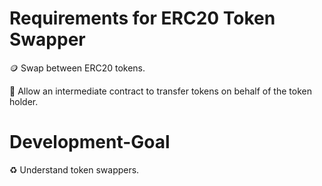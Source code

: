 # Requirements for ERC20 Token Swapper

🪙 Swap between ERC20 tokens.

📜 Allow an intermediate contract to transfer tokens on behalf of the token holder.

# Development-Goal

♻️ Understand token swappers.
